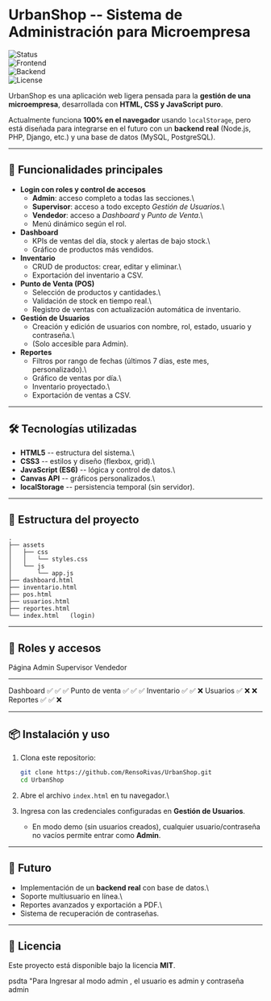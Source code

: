 # UrbanShop -- Sistema de Administración para Microempresa

![Status](https://img.shields.io/badge/status-prototipo-blue)\
![Frontend](https://img.shields.io/badge/frontend-HTML%2FCSS%2FJS-orange)\
![Backend](https://img.shields.io/badge/backend-pendiente-lightgrey)\
![License](https://img.shields.io/badge/license-MIT-green)

UrbanShop es una aplicación web ligera pensada para la **gestión de una
microempresa**, desarrollada con **HTML, CSS y JavaScript puro**.

Actualmente funciona **100% en el navegador** usando `localStorage`,
pero está diseñada para integrarse en el futuro con un **backend real**
(Node.js, PHP, Django, etc.) y una base de datos (MySQL, PostgreSQL).

------------------------------------------------------------------------

## 🚀 Funcionalidades principales

-   **Login con roles y control de accesos**
    -   **Admin**: acceso completo a todas las secciones.\
    -   **Supervisor**: acceso a todo excepto *Gestión de Usuarios*.\
    -   **Vendedor**: acceso a *Dashboard* y *Punto de Venta*.\
    -   Menú dinámico según el rol.
-   **Dashboard**
    -   KPIs de ventas del día, stock y alertas de bajo stock.\
    -   Gráfico de productos más vendidos.
-   **Inventario**
    -   CRUD de productos: crear, editar y eliminar.\
    -   Exportación del inventario a CSV.
-   **Punto de Venta (POS)**
    -   Selección de productos y cantidades.\
    -   Validación de stock en tiempo real.\
    -   Registro de ventas con actualización automática de inventario.
-   **Gestión de Usuarios**
    -   Creación y edición de usuarios con nombre, rol, estado, usuario
        y contraseña.\
    -   (Solo accesible para Admin).
-   **Reportes**
    -   Filtros por rango de fechas (últimos 7 días, este mes,
        personalizado).\
    -   Gráfico de ventas por día.\
    -   Inventario proyectado.\
    -   Exportación de ventas a CSV.

------------------------------------------------------------------------

## 🛠️ Tecnologías utilizadas

-   **HTML5** -- estructura del sistema.\
-   **CSS3** -- estilos y diseño (flexbox, grid).\
-   **JavaScript (ES6)** -- lógica y control de datos.\
-   **Canvas API** -- gráficos personalizados.\
-   **localStorage** -- persistencia temporal (sin servidor).

------------------------------------------------------------------------

## 📂 Estructura del proyecto

    .
    ├── assets
    │   ├── css
    │   │   └── styles.css
    │   └── js
    │       └── app.js
    ├── dashboard.html
    ├── inventario.html
    ├── pos.html
    ├── usuarios.html
    ├── reportes.html
    └── index.html   (login)

------------------------------------------------------------------------

## 🔐 Roles y accesos

  Página            Admin   Supervisor   Vendedor
  ---------------- ------- ------------ ----------
  Dashboard          ✅         ✅          ✅
  Punto de venta     ✅         ✅          ✅
  Inventario         ✅         ✅          ❌
  Usuarios           ✅         ❌          ❌
  Reportes           ✅         ✅          ❌

------------------------------------------------------------------------

## 📦 Instalación y uso

1.  Clona este repositorio:

    ``` bash
    git clone https://github.com/RensoRivas/UrbanShop.git
    cd UrbanShop
    ```

2.  Abre el archivo `index.html` en tu navegador.\

3.  Ingresa con las credenciales configuradas en **Gestión de
    Usuarios**.

    -   En modo demo (sin usuarios creados), cualquier
        usuario/contraseña no vacíos permite entrar como **Admin**.

------------------------------------------------------------------------

## 🔮 Futuro

-   Implementación de un **backend real** con base de datos.\
-   Soporte multiusuario en línea.\
-   Reportes avanzados y exportación a PDF.\
-   Sistema de recuperación de contraseñas.

------------------------------------------------------------------------

## 📜 Licencia

Este proyecto está disponible bajo la licencia **MIT**.


psdta "Para Ingresar al modo admin , el usuario es admin y contraseña admin